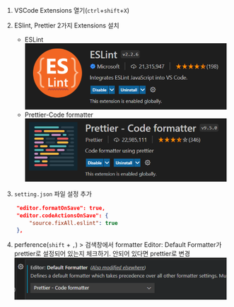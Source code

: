 1. VSCode Extensions 열기(`ctrl`+`shift`+`X`)
2. ESlint, Prettier 2가지 Extensions 설치

   - ESLint
     ![eslint](./img/eslint.PNG)
   - Prettier-Code formatter
     ![prettier](./img/prettier.PNG)

3. `setting.json` 파일 설정 추가

```json
    "editor.formatOnSave": true,
    "editor.codeActionsOnSave": {
        "source.fixAll.eslint": true
    },
```

4. perference(`shift` + `,`) > 검색창에서 formatter
   Editor: Default Formatter가 prettier로 설정되어 있는지 체크하기.
   안되어 있다면 prettier로 변경
   ![Default Formatter](./img/preference_formatter.PNG)
